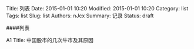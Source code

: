 Title: 列表
Date: 2015-01-01 10:20
Modified: 2015-01-01 10:20
Category: list
Tags: list
Slug: list
Authors: nJcx
Summary: 记录
Status: draft

####列表

A1  Title: 中国股市的几次牛市及其原因

